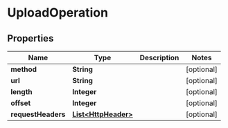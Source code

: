

# UploadOperation


## Properties

| Name | Type | Description | Notes |
|------------ | ------------- | ------------- | -------------|
|**method** | **String** |  |  [optional] |
|**url** | **String** |  |  [optional] |
|**length** | **Integer** |  |  [optional] |
|**offset** | **Integer** |  |  [optional] |
|**requestHeaders** | [**List&lt;HttpHeader&gt;**](HttpHeader.md) |  |  [optional] |



